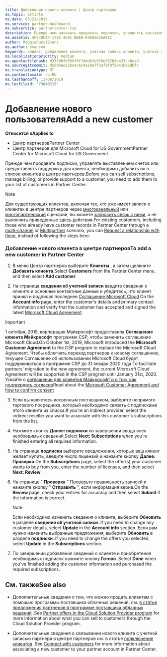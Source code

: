 ```yaml
---
title: Добавление нового клиента | Центр партнеров
ms.topic: article
ms.date: 03/21/2019
ms.service: partner-dashboard
ms.subservice: partnercenter-csp
description: Прежде чем начинать продавать подписки, управлять выставлением счетов или предоставлять поддержку, необходимо зарегистрировать клиента в Центре партнеров.
ms.assetid: 4F53DFAF-1792-4E91-BBEB-E9A65026A81C
author: MaggiePucciEvans
ms.author: evansma
keywords: клиент, добавление клиента, учетная запись клиента, учетная запись клиента в Центре партнеров, клиенты, добавление клиентов, создание учетной записи клиента
ms.localizationpriority: medium
ms.openlocfilehash: d33588fb599f0f74ddb2e9f0e267b9e423ccbead
ms.sourcegitcommit: d50d4ae13ba4c6c4a19a7f2af8f9f5a42be6dbfc
ms.translationtype: MT
ms.contentlocale: ru-RU
ms.lasthandoff: 11/08/2019
ms.locfileid: "73840215"
---
```

# <a name="add-a-new-customer"></a><span data-ttu-id="bd0f1-104">Добавление нового пользователя</span><span class="sxs-lookup"><span data-stu-id="bd0f1-104">Add a new customer</span></span>

<span data-ttu-id="bd0f1-105">**Относится к**</span><span class="sxs-lookup"><span data-stu-id="bd0f1-105">**Applies to**</span></span>

-  <span data-ttu-id="bd0f1-106">Центр партнеров</span><span class="sxs-lookup"><span data-stu-id="bd0f1-106">Partner Center</span></span>
-  <span data-ttu-id="bd0f1-107">Центр партнеров для Microsoft Cloud for US Government</span><span class="sxs-lookup"><span data-stu-id="bd0f1-107">Partner Center for Microsoft Cloud for US Government</span></span>

<span data-ttu-id="bd0f1-108">Прежде чем продавать подписки, управлять выставлением счетов или предоставлять поддержку для клиента, необходимо добавить их в список клиентов в центре партнеров.</span><span class="sxs-lookup"><span data-stu-id="bd0f1-108">Before you can sell subscriptions, manage billing, or provide support to a customer, you need to add them to your list of customers in Partner  Center.</span></span>

>[!NOTE]
><span data-ttu-id="bd0f1-109">Для существующих клиентов, включая тех, кто уже имеет записи о клиентах в центре партнеров через [многоканальный](multichannel.md) или [многопартнерский](multipartner.md) сценарий, вы можете [запросить связь с ними](request-a-relationship-with-a-customer.md), а не выполнять приведенные здесь действия.</span><span class="sxs-lookup"><span data-stu-id="bd0f1-109">For existing customers, including those who already have customer records in Partner Center through a [multi-channel](multichannel.md) or [Multipartner](multipartner.md) scenario, you can [Request a relationship with them](request-a-relationship-with-a-customer.md), instead of following the steps here.</span></span>

### <a name="to-add-a-new-customer-in-partner-center"></a><span data-ttu-id="bd0f1-110">Добавление нового клиента в центре партнеров</span><span class="sxs-lookup"><span data-stu-id="bd0f1-110">To add a new customer in Partner Center</span></span>

1. <span data-ttu-id="bd0f1-111">В меню Центр партнеров выберите **Клиенты** , а затем щелкните **Добавить клиента**.</span><span class="sxs-lookup"><span data-stu-id="bd0f1-111">Select **Customers** from the Partner Center menu, and then select **Add customer**.</span></span>

2. <span data-ttu-id="bd0f1-112">На странице **сведения об учетной записи** введите сведения о клиенте и основные контактные данные и убедитесь, что клиент принял и подписал последнее [Соглашение Microsoft Cloud](agreements.md).</span><span class="sxs-lookup"><span data-stu-id="bd0f1-112">On the **Account info** page, enter the customer's details and primary contact information and verify that the customer has accepted and signed the latest [Microsoft Cloud Agreement](agreements.md).</span></span>

>[!IMPORTANT] 
> <span data-ttu-id="bd0f1-113">1 октября, 2019, корпорация Майкрософт предоставила **Соглашение клиента Майкрософт** программе CSP, чтобы заменить соглашение Microsoft Cloud.</span><span class="sxs-lookup"><span data-stu-id="bd0f1-113">On October 1st, 2019, Microsoft introduced the **Microsoft Customer Agreement** to the CSP program to replace the Microsoft Cloud Agreement.</span></span> <span data-ttu-id="bd0f1-114">Чтобы облегчить переход партнеров к новому соглашению, текущее Соглашение об использовании Microsoft Cloud будет поддерживаться в программе CSP до 31 января 2020 года.</span><span class="sxs-lookup"><span data-stu-id="bd0f1-114">To facilitate partners' migration to the new agreement, the current Microsoft Cloud Agreement will be supported in the CSP program until January 31st, 2020.</span></span> <span data-ttu-id="bd0f1-115">Узнайте о [соглашении для клиентов Майкрософт и о том, как подтвердить согласие](confirm-customer-consent.md)</span><span class="sxs-lookup"><span data-stu-id="bd0f1-115">Read about the [Microsoft Customer Agreement and how to confirm consent](confirm-customer-consent.md)</span></span>
  
3. <span data-ttu-id="bd0f1-116">Если вы являетесь косвенным поставщиком, выберите непрямого торгового посредника, который необходимо связать с подписками этого клиента из списка.</span><span class="sxs-lookup"><span data-stu-id="bd0f1-116">If you're an indirect provider, select the indirect reseller you want to associate with this customer's subscriptions from the list.</span></span>

4. <span data-ttu-id="bd0f1-117">Нажмите кнопку **Далее: подписки** по завершении ввода всех необходимых сведений.</span><span class="sxs-lookup"><span data-stu-id="bd0f1-117">Select **Next: Subscriptions** when you're finished entering all required information.</span></span>

5. <span data-ttu-id="bd0f1-118">На странице **подписки** выберите предложения, которые ваш клиент желает купить, введите число лицензий и нажмите кнопку **Далее: Проверка**.</span><span class="sxs-lookup"><span data-stu-id="bd0f1-118">On the **Subscriptions** page, select the offer(s) your customer wants to buy from you, enter the number of licenses, and then select **Next: Review**.</span></span>

6. <span data-ttu-id="bd0f1-119">На странице " **Проверка** " Проверьте правильность записей и нажмите кнопку " **Отправить** ", если информация верна.</span><span class="sxs-lookup"><span data-stu-id="bd0f1-119">On the **Review** page, check your entries for accuracy and then select **Submit** if the information is correct.</span></span>

    >[!NOTE]
    ><span data-ttu-id="bd0f1-120">Если необходимо изменить сведения о клиенте, выберите **Обновить** в разделе **сведения об учетной записи** .</span><span class="sxs-lookup"><span data-stu-id="bd0f1-120">If you need to change any customer details, select **Update** in the **Account info** section.</span></span> <span data-ttu-id="bd0f1-121">Если вам нужно изменить выбранные предложения, выберите **Обновить** в разделе **подписки** .</span><span class="sxs-lookup"><span data-stu-id="bd0f1-121">If you need to change the offers you selected, select **Update** in the **Subscriptions** section.</span></span>

7. <span data-ttu-id="bd0f1-122">По завершении добавления сведений о клиенте и приобретения необходимых подписок нажмите кнопку **Готово** .</span><span class="sxs-lookup"><span data-stu-id="bd0f1-122">Select **Done** when you've finished adding the customer information and purchased the required subscriptions.</span></span>

## <a name="see-also"></a><span data-ttu-id="bd0f1-123">См. также</span><span class="sxs-lookup"><span data-stu-id="bd0f1-123">See also</span></span>

- <span data-ttu-id="bd0f1-124">Дополнительные сведения о том, что можно продать клиентам с помощью программы поставщика облачных решений, см. [в статье предложения партнеров в программе поставщика облачных решений](csp-offers.md) .</span><span class="sxs-lookup"><span data-stu-id="bd0f1-124">See [Partner offers in the Cloud Solution Provider program](csp-offers.md) for more information about what you can sell to customers through the Cloud Solution Provider program.</span></span>

- <span data-ttu-id="bd0f1-125">Дополнительные сведения о связывании нового клиента с учетной записью партнера в центре партнеров см. в статье [подключение клиентов](customer-accounts.md) .</span><span class="sxs-lookup"><span data-stu-id="bd0f1-125">See [Connect with customers](customer-accounts.md) for more information about associating a new customer to your partner account in Partner Center.</span></span>